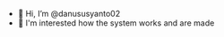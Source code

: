 - 👋 Hi, I’m @danususyanto02
- 👀 I'm interested how the system works and are made
<!-- - 🌱 I'm looking for job as laravel developer or junior backend developer. -->


